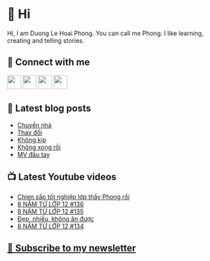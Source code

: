 # 👋 Hi

Hi, I am Duong Le Hoai Phong. You can call me Phong. I like learning, creating and telling stories.

## 🔗 Connect with me
[<img height="32" width="32" src="https://cdn.jsdelivr.net/npm/simple-icons@v3/icons/youtube.svg" />](https://www.youtube.com/channel/UCXykqt3V2-9bYXKWZRcH0rA)
[<img height="32" width="32" src="https://cdn.jsdelivr.net/npm/simple-icons@v3/icons/instagram.svg" />](https://www.instagram.com/dlhoaiphong)
[<img height="32" width="32" src="https://cdn.jsdelivr.net/npm/simple-icons@v3/icons/facebook.svg" />](https://www.facebook.com/dlhoaiphong)
[<img height="32" width="32" src="https://cdn.jsdelivr.net/npm/simple-icons@v3/icons/linkedin.svg" />](https://www.linkedin.com/in/dlhoaiphong)

## 📝 Latest blog posts

<!-- BLOG-POST-LIST:START -->
- [Chuyển nhà](https://phongduong.dev/blog/2021/09/chuyen-nha/)
- [Thay đổi](https://phongduong.dev/blog/2021/09/thay-doi/)
- [Không kịp](https://phongduong.dev/blog/2021/09/khong-kip/)
- [Không xong rồi](https://phongduong.dev/blog/2021/09/khong-xong-roi/)
- [MV đầu tay](https://phongduong.dev/blog/2021/09/mv-dau-tay/)
<!-- BLOG-POST-LIST:END -->

## 📺 Latest Youtube videos

<!-- YOUTUBE-VIDEO-LIST:START -->
- [Chien sắp tốt nghiệp lớp thầy Phong rồi](https://www.youtube.com/watch?v=9C6HGK3jAeU)
- [8 NĂM TỪ LỚP 12 #136](https://www.youtube.com/watch?v=Nbia5LIMY7M)
- [8 NĂM TỪ LỚP 12 #135](https://www.youtube.com/watch?v=OYvhsRSa8Iw)
- [Đẹp, nhiều, không ăn được](https://www.youtube.com/watch?v=oGrPlXgbbn8)
- [8 NĂM TỪ LỚP 12 #134](https://www.youtube.com/watch?v=5rVxcIUzHgQ)
<!-- YOUTUBE-VIDEO-LIST:END -->

## [💌 Subscribe to my newsletter](https://phongever.substack.com/)
